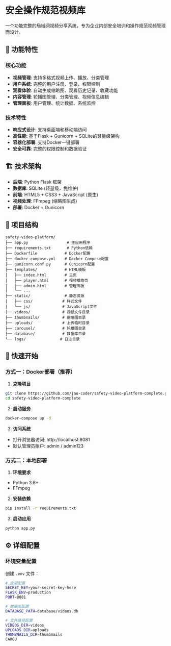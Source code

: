 # 安全操作规范视频库

一个功能完整的局域网视频分享系统，专为企业内部安全培训和操作规范视频管理而设计。

## 🎯 功能特性

### 核心功能
- **视频管理**: 支持多格式视频上传、播放、分类管理
- **用户系统**: 完整的用户注册、登录、权限控制
- **观看体验**: 自动生成缩略图、观看历史记录、收藏功能
- **内容管理**: 轮播图管理、分类管理、视频信息编辑
- **管理面板**: 用户管理、统计数据、系统监控

### 技术特性
- **响应式设计**: 支持桌面端和移动端访问
- **高性能**: 基于Flask + Gunicorn + SQLite的轻量级架构
- **容器化部署**: 支持Docker一键部署
- **安全可靠**: 完整的权限控制和数据验证

## 🏗️ 技术架构

- **后端**: Python Flask 框架
- **数据库**: SQLite (轻量级，免维护)
- **前端**: HTML5 + CSS3 + JavaScript (原生)
- **视频处理**: FFmpeg (缩略图生成)
- **部署**: Docker + Gunicorn

## 📁 项目结构

```
safety-video-platform/
├── app.py                 # 主应用程序
├── requirements.txt       # Python依赖
├── Dockerfile            # Docker配置
├── docker-compose.yml    # Docker Compose配置
├── gunicorn.conf.py      # Gunicorn配置
├── templates/            # HTML模板
│   ├── index.html        # 主页
│   ├── player.html       # 视频播放页
│   ├── admin.html        # 管理面板
│   └── ...
├── static/               # 静态资源
│   ├── css/             # 样式文件
│   └── js/              # JavaScript文件
├── videos/              # 视频文件目录
├── thumbnails/          # 缩略图目录
├── uploads/             # 上传临时目录
├── carousel/            # 轮播图目录
├── database/            # 数据库目录
└── logs/               # 日志目录
```

## 🚀 快速开始

### 方式一：Docker部署（推荐）

1. **克隆项目**
```bash
git clone https://github.com/jau-coder/safety-video-platform-complete.git
cd safety-video-platform-complete
```

2. **启动服务**
```bash
docker-compose up -d
```

3. **访问系统**
- 打开浏览器访问: http://localhost:8081
- 默认管理员账户: admin / admin123

### 方式二：本地部署

1. **环境要求**
- Python 3.8+
- FFmpeg

2. **安装依赖**
```bash
pip install -r requirements.txt
```

3. **启动应用**
```bash
python app.py
```

## ⚙️ 详细配置

### 环境变量配置

创建 `.env` 文件：
```bash
# 应用配置
SECRET_KEY=your-secret-key-here
FLASK_ENV=production
PORT=8081

# 数据库配置
DATABASE_PATH=database/videos.db

# 文件路径配置
VIDEOS_DIR=videos
UPLOADS_DIR=uploads
THUMBNAILS_DIR=thumbnails
CAROU